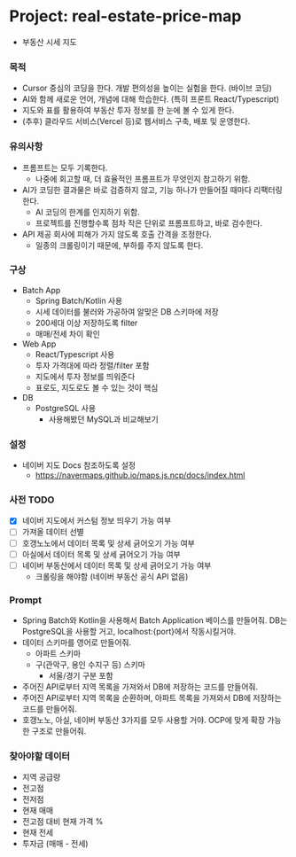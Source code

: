 # Project: real-estate-price-map
- 부동산 시세 지도

### 목적
- Cursor 중심의 코딩을 한다. 개발 편의성을 높이는 실험을 한다. (바이브 코딩)
- AI와 함께 새로운 언어, 개념에 대해 학습한다. (특히 프론트 React/Typescript)
- 지도와 표를 활용하여 부동산 투자 정보를 한 눈에 볼 수 있게 한다.
- (추후) 클라우드 서비스(Vercel 등)로 웹서비스 구축, 배포 및 운영한다.

### 유의사항
- 프롬프트는 모두 기록한다.
	- 나중에 회고할 때, 더 효율적인 프롬프트가 무엇인지 참고하기 위함.
- AI가 코딩한 결과물은 바로 검증하지 않고, 기능 하나가 만들어질 때마다 리팩터링한다.
	- AI 코딩의 한계를 인지하기 위함.
	- 프로젝트를 진행할수록 점차 작은 단위로 프롬프트하고, 바로 검수한다.
- API 제공 회사에 피해가 가지 않도록 호출 간격을 조정한다.
	- 일종의 크롤링이기 때문에, 부하를 주지 않도록 한다.

### 구상
- Batch App
	- Spring Batch/Kotlin 사용
	- 시세 데이터를 불러와 가공하여 알맞은 DB 스키마에 저장
	- 200세대 이상 저장하도록 filter
	- 매매/전세 차이 확인
- Web App
	- React/Typescript 사용
	- 투자 가격대에 따라 정렬/filter 포함
	- 지도에서 투자 정보를 띄워준다
	- 표로도, 지도로도 볼 수 있는 것이 핵심
- DB
	- PostgreSQL 사용
		- 사용해봤던 MySQL과 비교해보기

### 설정
- 네이버 지도 Docs 참조하도록 설정
	- https://navermaps.github.io/maps.js.ncp/docs/index.html

### 사전 TODO
- [x] 네이버 지도에서 커스텀 정보 띄우기 가능 여부
- [ ] 가져올 데이터 선별
- [ ] 호갱노노에서 데이터 목록 및 상세 긁어오기 가능 여부
- [ ] 아실에서 데이터 목록 및 상세 긁어오기 가능 여부
- [ ] 네이버 부동산에서 데이터 목록 및 상세 긁어오기 가능 여부
	- 크롤링을 해야함 (네이버 부동산 공식 API 없음)

### Prompt
- Spring Batch와 Kotlin을 사용해서 Batch Application 베이스를 만들어줘. DB는 PostgreSQL을 사용할 거고, localhost:{port}에서 작동시킬거야.
- 데이터 스키마를 영어로 만들어줘.
	- 아파트 스키마
	- 구(관악구, 용인 수지구 등) 스키마
		- 서울/경기 구분 포함
- 주어진 API로부터 지역 목록을 가져와서 DB에 저장하는 코드를 만들어줘.
- 주어진 API로부터 지역 목록을 순환하며, 아파트 목록을 가져와서 DB에 저장하는 코드를 만들어줘.
- 호갱노노, 아실, 네이버 부동산 3가지를 모두 사용할 거야. OCP에 맞게 확장 가능한 구조로 만들어줘.

### 찾아야할 데이터
- 지역 공급량
- 전고점
- 전저점
- 현재 매매
- 전고점 대비 현재 가격 %
- 현재 전세
- 투자금 (매매 - 전세)
